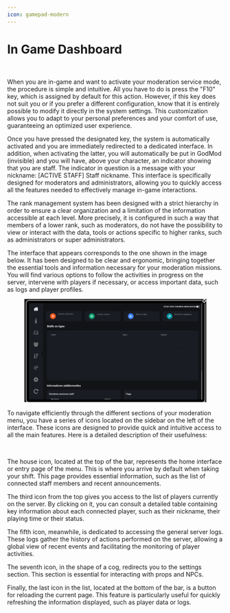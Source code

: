```yaml
---
icon: gamepad-modern
---
```


# In Game Dashboard

<figure><img src="https://lh7-rt.googleusercontent.com/docsz/AD_4nXf_YC9G4g7m3NvVNquWJI_hM3GtwuVFoAQbTVUgiMewWup6uhYS2AonufSmqXCHq37YXq9ZoL5-4Zbvv1fmCxvwQ4Hgd3TZ5DoBBzTHSXnEpViBlNtahgF_nivKmTQq-ryh72pjjg?key=fT9iLy8cgk4ZyBMLYLd8yr47" alt=""><figcaption></figcaption></figure>

When you are in-game and want to activate your moderation service mode, the procedure is simple and intuitive. All you have to do is press the "F10" key, which is assigned by default for this action. However, if this key does not suit you or if you prefer a different configuration, know that it is entirely possible to modify it directly in the system settings. This customization allows you to adapt to your personal preferences and your comfort of use, guaranteeing an optimized user experience.

Once you have pressed the designated key, the system is automatically activated and you are immediately redirected to a dedicated interface. In addition, when activating the latter, you will automatically be put in GodMod (invisible) and you will have, above your character, an indicator showing that you are staff. The indicator in question is a message with your nickname: \[ACTIVE STAFF] Staff nickname. This interface is specifically designed for moderators and administrators, allowing you to quickly access all the features needed to effectively manage in-game interactions.

The rank management system has been designed with a strict hierarchy in order to ensure a clear organization and a limitation of the information accessible at each level. More precisely, it is configured in such a way that members of a lower rank, such as moderators, do not have the possibility to view or interact with the data, tools or actions specific to higher ranks, such as administrators or super administrators.

The interface that appears corresponds to the one shown in the image below. It has been designed to be clear and ergonomic, bringing together the essential tools and information necessary for your moderation missions. You will find various options to follow the activities in progress on the server, intervene with players if necessary, or access important data, such as logs and player profiles.

<figure><img src="../../../../.gitbook/assets/image.png" alt=""><figcaption></figcaption></figure>

To navigate efficiently through the different sections of your moderation menu, you have a series of icons located on the sidebar on the left of the interface. These icons are designed to provide quick and intuitive access to all the main features. Here is a detailed description of their usefulness:

<figure><img src="https://lh7-rt.googleusercontent.com/docsz/AD_4nXeU6021fO6P9nKnqZKeOD0hNaLhd8f2ZiTklfZ8cfwwIQ7qTeKtL78gS3r7FqedN-ZmsrYlX-7bzu8DElXj9oocaF08l5qyudFcQQ47LaaU5iy2NUEDptCiq_R8ZNqsIeEfju09qQ?key=fT9iLy8cgk4ZyBMLYLd8yr47" alt=""><figcaption></figcaption></figure>

The house icon, located at the top of the bar, represents the home interface or entry page of the menu. This is where you arrive by default when taking your shift. This page provides essential information, such as the list of connected staff members and recent announcements.

The third icon from the top gives you access to the list of players currently on the server. By clicking on it, you can consult a detailed table containing key information about each connected player, such as their nickname, their playing time or their status.

The fifth icon, meanwhile, is dedicated to accessing the general server logs. These logs gather the history of actions performed on the server, allowing a global view of recent events and facilitating the monitoring of player activities.

The seventh icon, in the shape of a cog, redirects you to the settings section. This section is essential for interacting with props and NPCs.

Finally, the last icon in the list, located at the bottom of the bar, is a button for reloading the current page. This feature is particularly useful for quickly refreshing the information displayed, such as player data or logs.
